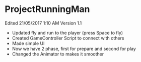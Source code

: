 # ProjectRunningMan
Edited 21/05/2017 1:10 AM
Version 1.1
- Updated fly and run to the player (press Space to fly)
- Created GameController Script to connect with others
- Made simple UI
- Now we have 2 phase, first for prepare and second for play 
- Changed the Animator to makes it smoother
